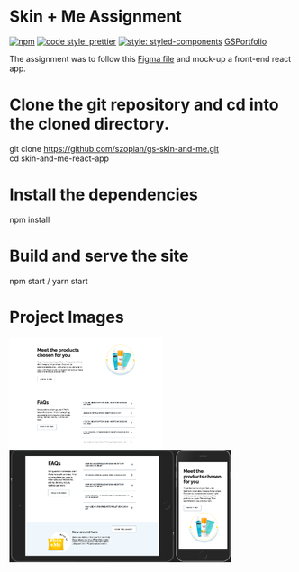 
# Skin + Me Assignment

[![npm](https://img.shields.io/npm/v/immer.svg)](https://www.npmjs.com/package/immer) [![code style: prettier](https://img.shields.io/badge/code_style-prettier-ff69b4.svg)](https://github.com/prettier/prettier) [![style: styled-components](https://img.shields.io/badge/style-%F0%9F%92%85%20styled--components-orange.svg?colorB=daa357&colorA=db748e)](https://github.com/styled-components/styled-components)
 [GSPortfolio](https://szopian.github.io/)


The assignment was to follow this [Figma file](https://www.figma.com/file/ChammwXnrjDwrqixG8pX5U/Frontend-assessment?node-id=0%3A1) and mock-up a front-end react app.


# Clone the git repository and cd into the cloned directory.
git clone https://github.com/szopian/gs-skin-and-me.git</br>
cd skin-and-me-react-app

# Install the dependencies
npm install

# Build and serve the site
npm start / yarn start

# Project Images
<img src="skin-and-me-react-app/imagesGithub/img1.png" height="200px" align="left"/>
<img src="skin-and-me-react-app/imagesGithub/img2.png" height="200px" align="left"/>
<img src="skin-and-me-react-app/imagesGithub/img3.png" height="200px" align="left"/>
